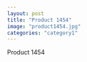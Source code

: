 ```yaml
---
layout: post
title: "Product 1454"
image: "product1454.jpg"
categories: "category1"
---
```

Product 1454
